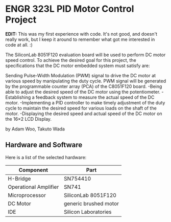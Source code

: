 # ENGR 323L PID Motor Control Project

**EDIT:** This was my first experience with code. It's not good, and doesn't really work, but I keep it around to remember what got me interested in code at all. :)

The SiliconLab 8051F120 evaluation board will be used to perform DC motor speed control. To achieve the desired goal for this project, the specifications that the DC motor embedded system must satisfy are:

Sending Pulse-Width Modulation (PWM) signal to drive the DC motor at various speed by manipulating the duty cycle. PWM signal will be generated by the programmable counter array (PCA) of the C8051F120 board.
-Being able to adjust the desired speed of the DC motor using the potentiometer.
-Establishing a feedback system to measure the actual speed of the DC motor.
-Implementing a PID controller to make timely adjustment of the duty cycle to maintain the desired speed for various loads on the shaft of the motor.
-Displaying the desired speed and actual speed of the DC motor on the 16×2 LCD Display.

by Adam Woo, Takuto Wada

## Hardware and Software

Here is a list of the selected hardware:

| Component | Part |
| --- | --- |
| H-Bridge | SN754410 |
| Operational Amplifier | SN741 |
| Microprocessor | SiliconLab 8051F120 |
| DC Motor | generic brushed motor |
| IDE | Silicon Laboratories |
